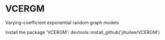 # VCERGM

Varying-coefficient exponential random graph models

Install the package 'VCERGM': devtools::install_github('jihuilee/VCERGM')
